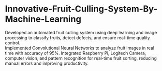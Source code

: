 # Innovative-Fruit-Culling-System-By-Machine-Learning
Developed an automated fruit culling system using deep learning and image processing to classify fruits,  detect defects, and ensure real-time quality control.  
Implemented Convolutional Neural Networks to analyze fruit images in real time with accuracy of 95%. 
Integrated Raspberry Pi, Logitech Camera, computer vision, and pattern recognition for real-time fruit sorting, reducing manual errors and improving productivity.
